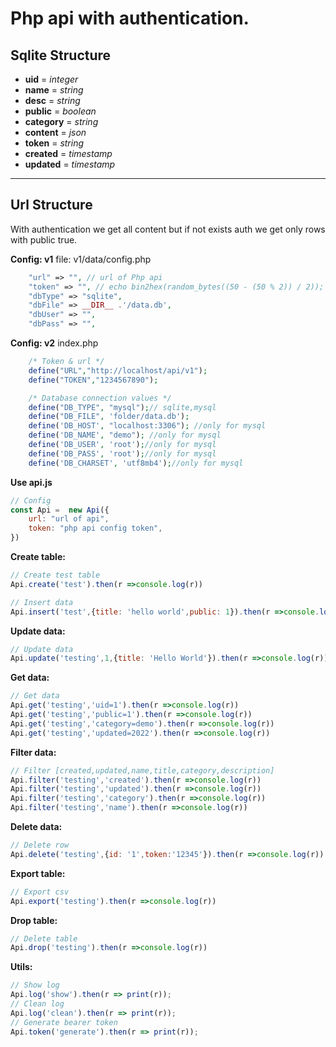 # Php api with authentication.

## Sqlite Structure

- **uid** = _integer_
- **name** = _string_
- **desc** = _string_
- **public** = _boolean_
- **category** = _string_
- **content** = _json_
- **token** = _string_
- **created** = _timestamp_
- **updated** = _timestamp_

---

## Url Structure

With authentication we get all content but if not exists auth we get only rows with public true.

**Config: v1**
file: v1/data/config.php

```Php
    "url" => "", // url of Php api
    "token" => "", // echo bin2hex(random_bytes((50 - (50 % 2)) / 2));
    "dbType" => "sqlite",
    "dbFile" => __DIR__ .'/data.db',
    "dbUser" => "",
    "dbPass" => "",
```

**Config: v2**
index.php

```Php
    /* Token & url */
    define("URL","http://localhost/api/v1");
    define("TOKEN","1234567890");

    /* Database connection values */
    define("DB_TYPE", "mysql");// sqlite,mysql
    define("DB_FILE", 'folder/data.db');
    define('DB_HOST', "localhost:3306"); //only for mysql
    define('DB_NAME', "demo"); //only for mysql
    define('DB_USER', 'root');//only for mysql
    define('DB_PASS', 'root');//only for mysql
    define('DB_CHARSET', 'utf8mb4');//only for mysql
```

**Use api.js**

```Javascript
// Config
const Api =  new Api({
    url: "url of api",
    token: "php api config token",
})
```

**Create table:**

```Javascript
// Create test table
Api.create('test').then(r =>console.log(r))
```

```Javascript
// Insert data
Api.insert('test',{title: 'hello world',public: 1}).then(r =>console.log(r))
```

**Update data:**

```Javascript
// Update data
Api.update('testing',1,{title: 'Hello World'}).then(r =>console.log(r))
```

**Get data:**

```Javascript
// Get data
Api.get('testing','uid=1').then(r =>console.log(r))
Api.get('testing','public=1').then(r =>console.log(r))
Api.get('testing','category=demo').then(r =>console.log(r))
Api.get('testing','updated=2022').then(r =>console.log(r))
```

**Filter data:**

```Javascript
// Filter [created,updated,name,title,category,description]
Api.filter('testing','created').then(r =>console.log(r))
Api.filter('testing','updated').then(r =>console.log(r))
Api.filter('testing','category').then(r =>console.log(r))
Api.filter('testing','name').then(r =>console.log(r))
```

**Delete data:**

```Javascript
// Delete row
Api.delete('testing',{id: '1',token:'12345'}).then(r =>console.log(r))
```

**Export table:**

```Javascript
// Export csv
Api.export('testing').then(r =>console.log(r))
```

**Drop table:**

```Javascript
// Delete table
Api.drop('testing').then(r =>console.log(r))
```

**Utils:**

```Javascript
// Show log
Api.log('show').then(r => print(r));
// Clean log
Api.log('clean').then(r => print(r));
// Generate bearer token
Api.token('generate').then(r => print(r));
```